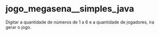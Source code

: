 # jogo_megasena__simples_java
Digitar a quantidade de números de 1 a 6 e a quantidade de jogadores, ira gerar o jogo.
